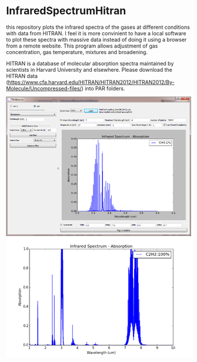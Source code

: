 # InfraredSpectrumHitran
this repository plots the infrared spectra of the gases at different conditions with data from HITRAN.
I feel it is more convinient to have a local software to plot these spectra with massive data instead of doing it using a browser from a remote website. This program allows adjustment of gas concentration, gas temperature, mixtures and broadening. 

HITRAN is a database of molecular absorption spectra maintained by scientists in Harvard University and elsewhere. 
Please download the HITRAN data (https://www.cfa.harvard.edu/HITRAN/HITRAN2012/HITRAN2012/By-Molecule/Uncompressed-files/) into PAR folders.

![alt tag](https://github.com/tonyhong272/InfraredSpectrumHitran/blob/master/save/ScreenShot.png)
![alt tag](https://github.com/tonyhong272/InfraredSpectrumHitran/blob/master/save/image.png)
